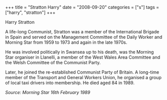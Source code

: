 +++
title = "Stratton Harry"
date = "2008-09-20"
categories = ["s"]
tags = ["harry", "stratton"]
+++

Harry Stratton

A life-long Communist, Stratton was a member of the International Brigade in Spain and served on the Management Committee of the Daily Worker and Morning Star from 1959 to 1973 and again in the late 1970s.

He was involved politically in Swansea up to his death, was the Morning Star organiser in Llanelli, a member of the West Wales Area Committee and the Welsh Committee of the Communist Party.

Later, he joined the re-established Communist Party of Britain. A long-time member of the Transport and General Workers Union, he organised a group of local taxi drivers into membership. He died aged 84 in 1989.

_Source: Morning Star_ _16th February 1989_
